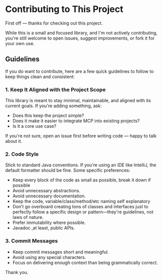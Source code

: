 # Contributing to This Project

First off — thanks for checking out this project.

While this is a small and focused library, and I'm not actively contributing, you're still welcome to open issues, suggest improvements, or fork it for your own use.

## Guidelines

If you do want to contribute, here are a few quick guidelines to follow to keep things clean and consistent:

### 1. Keep It Aligned with the Project Scope

This library is meant to stay minimal, maintainable, and aligned with its current goals. If you're adding something, ask:
- Does this keep the project simple?
- Does it make it easier to integrate MCP into existing projects?
- Is it a core use case?

If you're not sure, open an issue first before writing code — happy to talk about it.

### 2. Code Style

Stick to standard Java conventions. If you're using an IDE like IntelliJ, the default formatter should be fine. Some specific preferences:

- Keep every block of the code as small as possible, break it down if possible
- Avoid unnecessary abstractions.
- Avoid unnecessary documentation.
- Keep the code, variable/class/method/etc naming self explanatory
- Don’t go overboard creating tons of classes and interfaces just to perfectly follow a specific design or pattern—they're guidelines, not laws of nature.
- Prefer immutability where possible.
- Javadoc ,at least, public APIs.

### 3. Commit Messages

- Keep commit messages short and meaningful. 
- Avoid using any special characters. 
- Focus on delivering enough context than being grammatically correct. 

Thank you.
